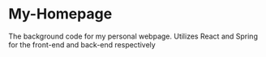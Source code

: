 # My-Homepage
The background code for my personal webpage. Utilizes React and Spring for the front-end and back-end respectively
